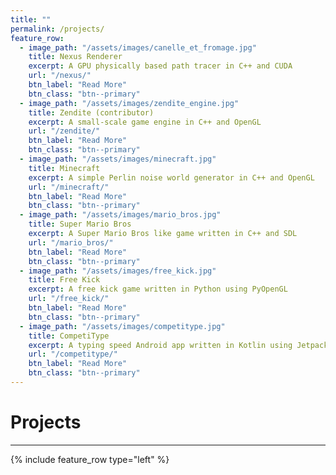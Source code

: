 ```yaml
---
title: ""
permalink: /projects/
feature_row:
  - image_path: "/assets/images/canelle_et_fromage.jpg"
    title: Nexus Renderer
    excerpt: A GPU physically based path tracer in C++ and CUDA
    url: "/nexus/"
    btn_label: "Read More"
    btn_class: "btn--primary"
  - image_path: "/assets/images/zendite_engine.jpg"
    title: Zendite (contributor)
    excerpt: A small-scale game engine in C++ and OpenGL
    url: "/zendite/"
    btn_label: "Read More"
    btn_class: "btn--primary"
  - image_path: "/assets/images/minecraft.jpg"
    title: Minecraft
    excerpt: A simple Perlin noise world generator in C++ and OpenGL
    url: "/minecraft/"
    btn_label: "Read More"
    btn_class: "btn--primary"
  - image_path: "/assets/images/mario_bros.jpg"
    title: Super Mario Bros
    excerpt: A Super Mario Bros like game written in C++ and SDL 
    url: "/mario_bros/"
    btn_label: "Read More"
    btn_class: "btn--primary"
  - image_path: "/assets/images/free_kick.jpg"
    title: Free Kick
    excerpt: A free kick game written in Python using PyOpenGL
    url: "/free_kick/"
    btn_label: "Read More"
    btn_class: "btn--primary"
  - image_path: "/assets/images/competitype.jpg"
    title: CompetiType
    excerpt: A typing speed Android app written in Kotlin using Jetpack Compose
    url: "/competitype/"
    btn_label: "Read More"
    btn_class: "btn--primary"
---
```


# Projects
---------------------------

{% include feature_row type="left" %}

